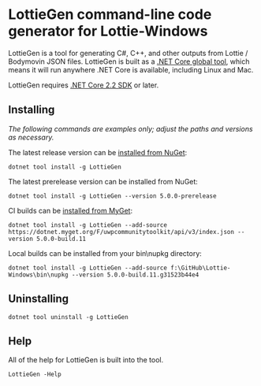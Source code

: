 # LottieGen command-line code generator for Lottie-Windows

LottieGen is a tool for generating C#, C++, and other outputs from Lottie / Bodymovin JSON files. LottieGen is built as a [.NET Core global tool](https://docs.microsoft.com/en-us/dotnet/core/tools/global-tools), which means it will run anywhere .NET Core is available, including Linux and Mac.

LottieGen requires [.NET Core 2.2 SDK](https://dotnet.microsoft.com/download/dotnet-core/2.2) or later.

## Installing
*The following commands are examples only; adjust the paths and versions as necessary.*

The latest release version can be [installed from NuGet](https://www.nuget.org/packages/LottieGen):

    dotnet tool install -g LottieGen

The latest prerelease version can be installed from NuGet:

    dotnet tool install -g LottieGen --version 5.0.0-prerelease

CI builds can be [installed from MyGet](https://dotnet.myget.org/feed/uwpcommunitytoolkit/package/nuget/LottieGen):

    dotnet tool install -g LottieGen --add-source https://dotnet.myget.org/F/uwpcommunitytoolkit/api/v3/index.json --version 5.0.0-build.11

Local builds can be installed from your bin\nupkg directory:

    dotnet tool install -g LottieGen --add-source f:\GitHub\Lottie-Windows\bin\nupkg --version 5.0.0-build.11.g31523b44e4

## Uninstalling
    dotnet tool uninstall -g LottieGen

## Help
All of the help for LottieGen is built into the tool.

    LottieGen -Help
